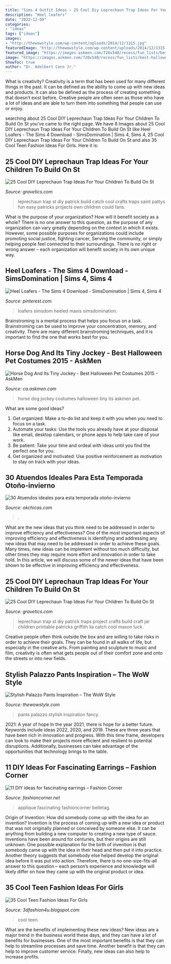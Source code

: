 ```yaml
---
title: "Sims 4 Outfit Ideas ~ 25 Cool Diy Leprechaun Trap Ideas For Your Children To Build On St"
description: "Heel loafers"
date: "2022-12-09"
categories:
- "ideas"
tags: ["ideas"]
images:
- "http://thewowstyle.com/wp-content/uploads/2014/12/1315.jpg"
featuredImage: "http://thewowstyle.com/wp-content/uploads/2014/12/1315.jpg"
featured_image: "https://images.askmen.com/720x540/recess/fun_lists/best-halloween-pet-costumes-2015/4-1446220282.jpg"
image: "https://images.askmen.com/720x540/recess/fun_lists/best-halloween-pet-costumes-2015/4-1446220282.jpg"
ShowToc: true
author: "Dr. Adelbert Conn Jr."
---
```



What is creativity?
Creativity is a term that has been used for many different things in the past. It can be defined as the ability to come up with new ideas and products. It can also be defined as the process of creating something that doesn’t exist before. Creative people are often seen as those who have a lot of ideas and are able to turn them into something that people can use or enjoy.

	

		
searching about 25 Cool DIY Leprechaun Trap Ideas For Your Children To Build On St you've came to the right page. We have 8 Images about 25 Cool DIY Leprechaun Trap Ideas For Your Children To Build On St like Heel Loafers - The Sims 4 Download - SimsDomination | Sims 4, Sims 4, 25 Cool DIY Leprechaun Trap Ideas For Your Children To Build On St and also 35 Cool Teen Fashion Ideas For Girls. Here it is:
		
    
## 25 Cool DIY Leprechaun Trap Ideas For Your Children To Build On St

<img loading=lazy src="https://www.gravetics.com/wp-content/uploads/2017/08/DIY-If-your-kids-are-older-you-could-also-build-your-own-Leprechaun-trap..jpg" onerror="this.onerror=null;this.src='https://tse1.mm.bing.net/th?id=OIP.VUMzPia8zECBzK0MB2Qq8gAAAA&amp;pid=15.1';" alt="25 Cool DIY Leprechaun Trap Ideas For Your Children To Build On St">

_Source: gravetics.com_

>leprechaun trap st diy patrick build catch cool crafts traps saint pattys fun easy patricks projects own children could fans. 

	

What is the purpose of your organization? How will it benefit society as a whole?
There is no one answer to this question, as the purpose of any organization can vary greatly depending on the context in which it exists. However, some possible purposes for organizations could include promoting social justice, fighting cancer, Serving the community, or simply helping people feel connected to their surroundings. There is no right or wrong answer – each organization will benefit society in its own unique way.

    
## Heel Loafers - The Sims 4 Download - SimsDomination | Sims 4, Sims 4

<img loading=lazy src="https://i.pinimg.com/736x/7e/be/7f/7ebe7fa771e1d0dd29d2b56f23b06b11.jpg" onerror="this.onerror=null;this.src='https://tse3.mm.bing.net/th?id=OIP.-E7Rl1WuYYbS3hgkmoBd9wHaFj&amp;pid=15.1';" alt="Heel Loafers - The Sims 4 Download - SimsDomination | Sims 4, Sims 4">

_Source: pinterest.com_

>loafers simsdom heeled maxis simsdomination. 

	

Brainstroming is a mental process that helps you focus on a task. Brainstroming can be used to improve your concentration, memory, and creativity. There are many different brainstroming techniques, and it is important to find the one that works best for you.

    
## Horse Dog And Its Tiny Jockey - Best Halloween Pet Costumes 2015 - AskMen

<img loading=lazy src="https://images.askmen.com/720x540/recess/fun_lists/best-halloween-pet-costumes-2015/4-1446220282.jpg" onerror="this.onerror=null;this.src='https://tse1.mm.bing.net/th?id=OIP.yt5WNlNFowUeL5UuSIxnHwAAAA&amp;pid=15.1';" alt="Horse Dog And Its Tiny Jockey - Best Halloween Pet Costumes 2015 - AskMen">

_Source: ca.askmen.com_

>horse dog jockey costumes halloween tiny its askmen pet. 

	

What are some good ideas?
1. Get organized: Make a to-do list and keep it with you when you need to focus on a task.
2. Automate your tasks: Use the tools you already have at your disposal like email, desktop calendars, or phone apps to help take care of your work.
3. Be patient: Take your time and ordeal with ideas until you find the perfect one for you.
4. Get organized and motivated: Use positive reinforcement as motivation to stay on track with your ideas.

    
## 30 Atuendos Ideales Para Esta Temporada Otoño-invierno

<img loading=lazy src="https://www.okchicas.com/wp-content/uploads/2016/10/30-Atuendos-ideales-para-esta-temporada-otoño-invierno-9.jpg" onerror="this.onerror=null;this.src='https://tse3.mm.bing.net/th?id=OIP.eFsUu2uSCF5FLbVOjaEBqgAAAA&amp;pid=15.1';" alt="30 Atuendos ideales para esta temporada otoño-invierno">

_Source: okchicas.com_

>. 

	

What are the new ideas that you think need to be addressed in order to improve efficiency and effectiveness?
One of the most important aspects of improving efficiency and effectiveness is identifying and addressing any new ideas that may need to be addressed in order to achieve these goals. Many times, new ideas can be implement without too much difficulty, but other times they may require more effort and innovation in order to take hold. In this article, we will discuss some of the newer ideas that have been shown to be effective in improving efficiency and effectiveness.

    
## 25 Cool DIY Leprechaun Trap Ideas For Your Children To Build On St

<img loading=lazy src="https://www.gravetics.com/wp-content/uploads/2017/08/Make-this-adorable-Leprechaun-trap-with-your-kids..jpg" onerror="this.onerror=null;this.src='https://tse1.mm.bing.net/th?id=OIP.aNZ-aT6oUx_Q1zlH-t3cjAHaLE&amp;pid=15.1';" alt="25 Cool DIY Leprechaun Trap Ideas For Your Children To Build On St">

_Source: gravetics.com_

>leprechaun trap st diy patrick traps project crafts build craft jar children printable patricks griffith lia catch cool mason luck. 

	

Creative people often think outside the box and are willing to take risks in order to achieve their goals. They can be found in all walks of life, but especially in the creative arts. From painting and sculpture to music and film, creativity is often what gets people out of their comfort zone and onto the streets or into new fields.

    
## Stylish Palazzo Pants Inspiration – The WoW Style

<img loading=lazy src="http://thewowstyle.com/wp-content/uploads/2014/12/1315.jpg" onerror="this.onerror=null;this.src='https://tse3.mm.bing.net/th?id=OIP.JrGeUieYfQhjV_qDAc0DNAHaLH&amp;pid=15.1';" alt="Stylish Palazzo Pants Inspiration – The WoW Style">

_Source: thewowstyle.com_

>pants palazzo stylish inspiration fancy. 

	

2021: A year of hope
In the year 2021, there is hope for a better future. Keywords include ideas 2022, 2020, and 2019. These are three years that have been rich in innovation and progress. With this time frame, developers can look to make their projects more efficient and resilient to potential disruptions. Additionally, businesses can take advantage of the opportunities that technology brings to the table.

    
## 11 DIY Ideas For Fascinating Earrings – Fashion Corner

<img loading=lazy src="https://fashioncorner.net/wp-content/uploads/2015/06/5-11-DIY-ideas-for-fascinating-earrings-www.fashioncorner.net_.jpg" onerror="this.onerror=null;this.src='https://tse3.mm.bing.net/th?id=OIP.dKlxKV_ZkLAomkvGa0sJRQHaLL&amp;pid=15.1';" alt="11 DIY ideas for fascinating earrings – Fashion Corner">

_Source: fashioncorner.net_

>applique fascinating fashioncorner belletag. 

	

Origin of Invention: How did somebody come up with the idea for an invention?
Invention is the process of coming up with a new idea or product that was not originally planned or conceived by someone else. It can be anything from building a new computer to creating a new type of sauce. Inventions have been around for centuries, but their origins are still unknown. One possible explanation for the birth of invention is that somebody came up with the idea in their head and then put it into practice. Another theory suggests that somebody else helped develop the original idea before it was put into action. Therefore, there is no one-size-fits-all answer to this question – each person’s experience and knowledge will likely differ on how they came up with the original product or idea.

    
## 35 Cool Teen Fashion Ideas For Girls

<img loading=lazy src="http://2.bp.blogspot.com/-L2CeVBCf8OI/VQ1TkAIVZQI/AAAAAAAAHmE/RWQSW2_j7as/s1600/Cool-teen-fashion-Ideas-For-Girls-40.jpg" onerror="this.onerror=null;this.src='https://tse4.mm.bing.net/th?id=OIP.fae8hueMRqSU2UmEGZ1opgHaLH&amp;pid=15.1';" alt="35 Cool Teen Fashion Ideas For Girls">

_Source: 3dfashion4u.blogspot.com_

>cool teen. 

	

What are the benefits of implementing these new ideas?
New ideas are a major trend in the business world these days, and they can have a lot of benefits for businesses. One of the most important benefits is that they can help to streamline processes and save time. Another benefit is that they can help to improve customer service. Finally, new ideas can also help to increase profits.

